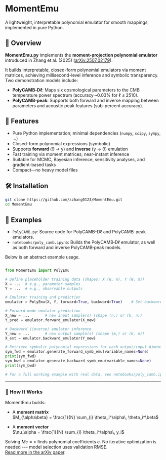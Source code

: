 # MomentEmu

A lightweight, interpretable polynomial emulator for smooth mappings, implemented in pure Python.


## 📖 Overview

**MomentEmu.py** implements the **moment-projection polynomial emulator** introduced in Zhang et al. (2025) ([arXiv:2507.02179](https://arxiv.org/abs/2507.02179)).

It builds interpretable, closed-form polynomial emulators via moment matrices, achieving millisecond-level inference and symbolic transparency. Two demonstration models include:

- **PolyCAMB‑Dℓ**: Maps six cosmological parameters to the CMB temperature power spectrum (accuracy ~0.03% for ℓ ≤ 2510).
- **PolyCAMB‑peak**: Supports both forward and inverse mapping between parameters and acoustic peak features (sub-percent accuracy).

## 🚀 Features

- Pure Python implementation; minimal dependencies (`numpy`, `scipy`, `sympy`, ...)
- Closed-form polynomial expressions (symbolic)
- Supports **forward** (θ → y) and **inverse** (y → θ) emulation
- Fast training via moment matrices; near-instant inference
- Suitable for MCMC, Bayesian inference, sensitivity analyses, and gradient-based tasks
- Compact—no heavy model files

## 🛠️ Installation

```bash
git clone https://github.com/zzhang0123/MomentEmu.git
cd MomentEmu
```

## 🧪 Examples

- `PolyCAMB.py`: Source code for PolyCAMB-Dℓ and PolyCAMB-peak emulators.
- `notebooks/poly_camb.ipynb`: Builds the PolyCAMB‑Dℓ emulator, as well as both forward and inverse PolyCAMB‑peak models.

Below is an abstract example usage.

```python

from MomentEmu import PolyEmu

# Define placeholder training data (shapes: X (N, n), Y (N, m))
X = ...  # e.g., parameter samples
Y = ...  # e.g., observable outputs

# Emulator training and prediction
emulator = PolyEmu(X, Y, forward=True, backward=True)    # Set backward=False for forward-only emulation

# Forward-mode emulator prediction
X_new = ...       # new input sample(s) (shape (n,) or (k, n))
Y_pred = emulator.forward_emulator(X_new)

# Backward (inverse) emulator inference
Y_new = ...       # new output sample(s) (shape (m,) or (k, m))
X_est = emulator.backward_emulator(Y_new)

# Retrieve symbolic polynomial expressions for each output/input dimension
sym_fwd = emulator.generate_forward_symb_emu(variable_names=None)
print(sym_fwd)
sym_bwd = emulator.generate_backward_symb_emu(variable_names=None)
print(sym_bwd)

# For a full working example with real data, see notebooks/poly_camb.ipynb

```

---

### 🧠 How It Works

MomentEmu builds:

- A **moment matrix**  
  $M_{\alpha\beta} = \frac{1}{N} \sum_{i} \theta_i^\alpha\, \theta_i^\beta$

- A **moment vector**  
  $\nu_\alpha = \frac{1}{N} \sum_{i} \theta_i^\alpha\, y_i$

Solving $M c = \nu$ finds polynomial coefficients $c$. No iterative optimization is needed --- model selection uses validation RMSE.  
[Read more in the arXiv paper](https://arxiv.org/abs/2507.02179). 


